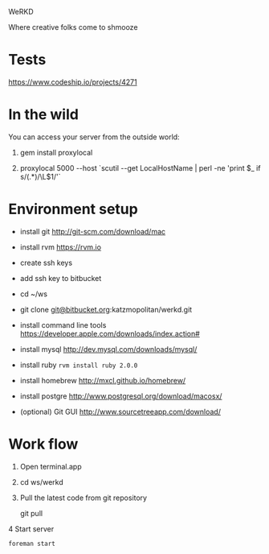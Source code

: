 WeRKD

Where creative folks come to shmooze

# Tests

https://www.codeship.io/projects/4271

# In the wild

You can access your server from the outside world:

1. gem install proxylocal

2. proxylocal 5000 --host \`scutil --get LocalHostName | perl -ne 'print $_ if s/(.*)/\L$1/'\`

# Environment setup

- install git http://git-scm.com/download/mac
- install rvm https://rvm.io
- create ssh keys
- add ssh key to bitbucket
- cd ~/ws
- git clone git@bitbucket.org:katzmopolitan/werkd.git
- install command line tools https://developer.apple.com/downloads/index.action#
- install mysql http://dev.mysql.com/downloads/mysql/

- install ruby `rvm install ruby 2.0.0`
- install homebrew http://mxcl.github.io/homebrew/
- install postgre http://www.postgresql.org/download/macosx/
- (optional) Git GUI http://www.sourcetreeapp.com/download/

# Work flow

1. Open terminal.app
2. cd ws/werkd
3. Pull the latest code from git repository

	git pull

4 Start server

	foreman start

